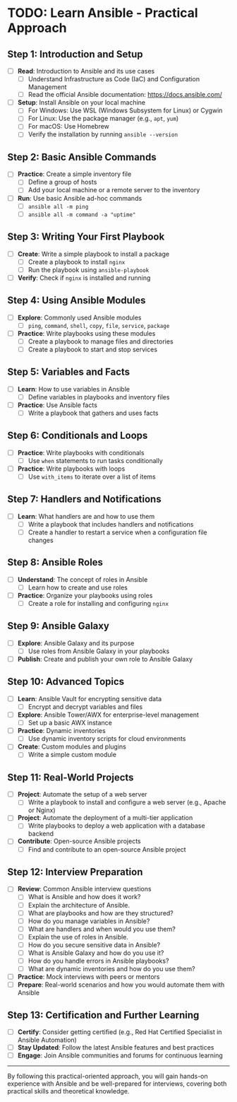 # TODO: Learn Ansible - Practical Approach

## Step 1: Introduction and Setup
- [ ] **Read**: Introduction to Ansible and its use cases
  - [ ] Understand Infrastructure as Code (IaC) and Configuration Management
  - [ ] Read the official Ansible documentation: https://docs.ansible.com/
- [ ] **Setup**: Install Ansible on your local machine
  - [ ] For Windows: Use WSL (Windows Subsystem for Linux) or Cygwin
  - [ ] For Linux: Use the package manager (e.g., `apt`, `yum`)
  - [ ] For macOS: Use Homebrew
  - [ ] Verify the installation by running `ansible --version`

## Step 2: Basic Ansible Commands
- [ ] **Practice**: Create a simple inventory file
  - [ ] Define a group of hosts
  - [ ] Add your local machine or a remote server to the inventory
- [ ] **Run**: Use basic Ansible ad-hoc commands
  - [ ] `ansible all -m ping`
  - [ ] `ansible all -m command -a "uptime"`

## Step 3: Writing Your First Playbook
- [ ] **Create**: Write a simple playbook to install a package
  - [ ] Create a playbook to install `nginx`
  - [ ] Run the playbook using `ansible-playbook`
- [ ] **Verify**: Check if `nginx` is installed and running

## Step 4: Using Ansible Modules
- [ ] **Explore**: Commonly used Ansible modules
  - [ ] `ping`, `command`, `shell`, `copy`, `file`, `service`, `package`
- [ ] **Practice**: Write playbooks using these modules
  - [ ] Create a playbook to manage files and directories
  - [ ] Create a playbook to start and stop services

## Step 5: Variables and Facts
- [ ] **Learn**: How to use variables in Ansible
  - [ ] Define variables in playbooks and inventory files
- [ ] **Practice**: Use Ansible facts
  - [ ] Write a playbook that gathers and uses facts

## Step 6: Conditionals and Loops
- [ ] **Practice**: Write playbooks with conditionals
  - [ ] Use `when` statements to run tasks conditionally
- [ ] **Practice**: Write playbooks with loops
  - [ ] Use `with_items` to iterate over a list of items

## Step 7: Handlers and Notifications
- [ ] **Learn**: What handlers are and how to use them
  - [ ] Write a playbook that includes handlers and notifications
  - [ ] Create a handler to restart a service when a configuration file changes

## Step 8: Ansible Roles
- [ ] **Understand**: The concept of roles in Ansible
  - [ ] Learn how to create and use roles
- [ ] **Practice**: Organize your playbooks using roles
  - [ ] Create a role for installing and configuring `nginx`

## Step 9: Ansible Galaxy
- [ ] **Explore**: Ansible Galaxy and its purpose
  - [ ] Use roles from Ansible Galaxy in your playbooks
- [ ] **Publish**: Create and publish your own role to Ansible Galaxy

## Step 10: Advanced Topics
- [ ] **Learn**: Ansible Vault for encrypting sensitive data
  - [ ] Encrypt and decrypt variables and files
- [ ] **Explore**: Ansible Tower/AWX for enterprise-level management
  - [ ] Set up a basic AWX instance
- [ ] **Practice**: Dynamic inventories
  - [ ] Use dynamic inventory scripts for cloud environments
- [ ] **Create**: Custom modules and plugins
  - [ ] Write a simple custom module

## Step 11: Real-World Projects
- [ ] **Project**: Automate the setup of a web server
  - [ ] Write a playbook to install and configure a web server (e.g., Apache or Nginx)
- [ ] **Project**: Automate the deployment of a multi-tier application
  - [ ] Write playbooks to deploy a web application with a database backend
- [ ] **Contribute**: Open-source Ansible projects
  - [ ] Find and contribute to an open-source Ansible project

## Step 12: Interview Preparation
- [ ] **Review**: Common Ansible interview questions
  - [ ] What is Ansible and how does it work?
  - [ ] Explain the architecture of Ansible.
  - [ ] What are playbooks and how are they structured?
  - [ ] How do you manage variables in Ansible?
  - [ ] What are handlers and when would you use them?
  - [ ] Explain the use of roles in Ansible.
  - [ ] How do you secure sensitive data in Ansible?
  - [ ] What is Ansible Galaxy and how do you use it?
  - [ ] How do you handle errors in Ansible playbooks?
  - [ ] What are dynamic inventories and how do you use them?
- [ ] **Practice**: Mock interviews with peers or mentors
- [ ] **Prepare**: Real-world scenarios and how you would automate them with Ansible

## Step 13: Certification and Further Learning
- [ ] **Certify**: Consider getting certified (e.g., Red Hat Certified Specialist in Ansible Automation)
- [ ] **Stay Updated**: Follow the latest Ansible features and best practices
- [ ] **Engage**: Join Ansible communities and forums for continuous learning

---

By following this practical-oriented approach, you will gain hands-on experience with Ansible and be well-prepared for interviews, covering both practical skills and theoretical knowledge.